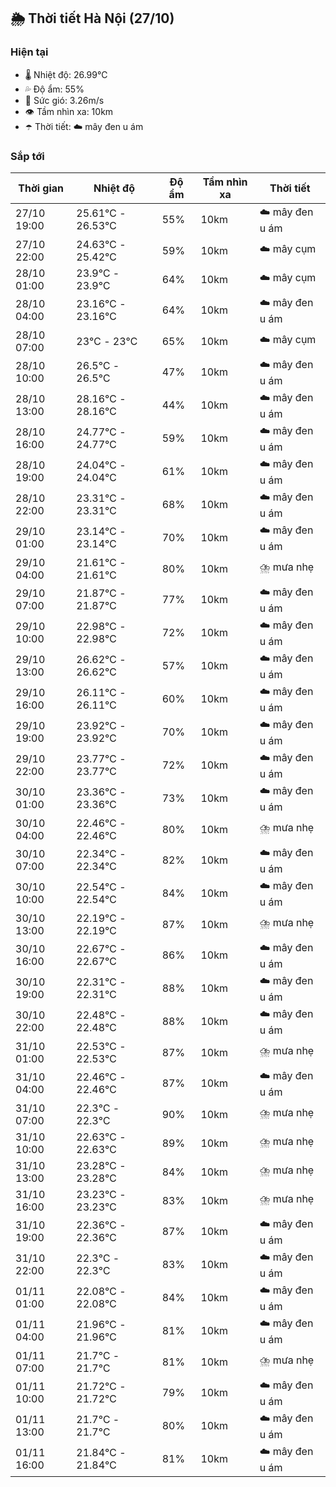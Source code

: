 ## 🌦️ Thời tiết Hà Nội (27/10)

### Hiện tại

- 🌡️ Nhiệt độ: 26.99℃
- 💦 Độ ẩm: 55%
- 💨 Sức gió: 3.26m/s
- 👁️ Tầm nhìn xa: 10km
- ☂️ Thời tiết: ☁️ mây đen u ám

### Sắp tới

| Thời gian | Nhiệt độ | Độ ẩm | Tầm nhìn xa | Thời tiết |
| --- | --- | --- | --- | --- |
| 27/10 19:00 | 25.61℃ - 26.53℃ | 55% | 10km | ☁️ mây đen u ám |
| 27/10 22:00 | 24.63℃ - 25.42℃ | 59% | 10km | ☁️ mây cụm |
| 28/10 01:00 | 23.9℃ - 23.9℃ | 64% | 10km | ☁️ mây cụm |
| 28/10 04:00 | 23.16℃ - 23.16℃ | 64% | 10km | ☁️ mây đen u ám |
| 28/10 07:00 | 23℃ - 23℃ | 65% | 10km | ☁️ mây cụm |
| 28/10 10:00 | 26.5℃ - 26.5℃ | 47% | 10km | ☁️ mây đen u ám |
| 28/10 13:00 | 28.16℃ - 28.16℃ | 44% | 10km | ☁️ mây đen u ám |
| 28/10 16:00 | 24.77℃ - 24.77℃ | 59% | 10km | ☁️ mây đen u ám |
| 28/10 19:00 | 24.04℃ - 24.04℃ | 61% | 10km | ☁️ mây đen u ám |
| 28/10 22:00 | 23.31℃ - 23.31℃ | 68% | 10km | ☁️ mây đen u ám |
| 29/10 01:00 | 23.14℃ - 23.14℃ | 70% | 10km | ☁️ mây đen u ám |
| 29/10 04:00 | 21.61℃ - 21.61℃ | 80% | 10km | ⛈️ mưa nhẹ |
| 29/10 07:00 | 21.87℃ - 21.87℃ | 77% | 10km | ☁️ mây đen u ám |
| 29/10 10:00 | 22.98℃ - 22.98℃ | 72% | 10km | ☁️ mây đen u ám |
| 29/10 13:00 | 26.62℃ - 26.62℃ | 57% | 10km | ☁️ mây đen u ám |
| 29/10 16:00 | 26.11℃ - 26.11℃ | 60% | 10km | ☁️ mây đen u ám |
| 29/10 19:00 | 23.92℃ - 23.92℃ | 70% | 10km | ☁️ mây đen u ám |
| 29/10 22:00 | 23.77℃ - 23.77℃ | 72% | 10km | ☁️ mây đen u ám |
| 30/10 01:00 | 23.36℃ - 23.36℃ | 73% | 10km | ☁️ mây đen u ám |
| 30/10 04:00 | 22.46℃ - 22.46℃ | 80% | 10km | ⛈️ mưa nhẹ |
| 30/10 07:00 | 22.34℃ - 22.34℃ | 82% | 10km | ☁️ mây đen u ám |
| 30/10 10:00 | 22.54℃ - 22.54℃ | 84% | 10km | ☁️ mây đen u ám |
| 30/10 13:00 | 22.19℃ - 22.19℃ | 87% | 10km | ⛈️ mưa nhẹ |
| 30/10 16:00 | 22.67℃ - 22.67℃ | 86% | 10km | ☁️ mây đen u ám |
| 30/10 19:00 | 22.31℃ - 22.31℃ | 88% | 10km | ☁️ mây đen u ám |
| 30/10 22:00 | 22.48℃ - 22.48℃ | 88% | 10km | ☁️ mây đen u ám |
| 31/10 01:00 | 22.53℃ - 22.53℃ | 87% | 10km | ⛈️ mưa nhẹ |
| 31/10 04:00 | 22.46℃ - 22.46℃ | 87% | 10km | ☁️ mây đen u ám |
| 31/10 07:00 | 22.3℃ - 22.3℃ | 90% | 10km | ⛈️ mưa nhẹ |
| 31/10 10:00 | 22.63℃ - 22.63℃ | 89% | 10km | ⛈️ mưa nhẹ |
| 31/10 13:00 | 23.28℃ - 23.28℃ | 84% | 10km | ⛈️ mưa nhẹ |
| 31/10 16:00 | 23.23℃ - 23.23℃ | 83% | 10km | ⛈️ mưa nhẹ |
| 31/10 19:00 | 22.36℃ - 22.36℃ | 87% | 10km | ☁️ mây đen u ám |
| 31/10 22:00 | 22.3℃ - 22.3℃ | 83% | 10km | ☁️ mây đen u ám |
| 01/11 01:00 | 22.08℃ - 22.08℃ | 84% | 10km | ☁️ mây đen u ám |
| 01/11 04:00 | 21.96℃ - 21.96℃ | 81% | 10km | ☁️ mây đen u ám |
| 01/11 07:00 | 21.7℃ - 21.7℃ | 81% | 10km | ⛈️ mưa nhẹ |
| 01/11 10:00 | 21.72℃ - 21.72℃ | 79% | 10km | ☁️ mây đen u ám |
| 01/11 13:00 | 21.7℃ - 21.7℃ | 80% | 10km | ☁️ mây đen u ám |
| 01/11 16:00 | 21.84℃ - 21.84℃ | 81% | 10km | ☁️ mây đen u ám |
